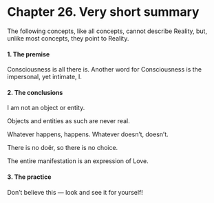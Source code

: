 # Chapter 26. Very short summary

The following concepts, like all concepts, cannot describe Reality, but, unlike most concepts, they point to Reality.

#### 1. The premise

Consciousness is all there is. Another word for Consciousness is the impersonal, yet intimate, I.

#### 2. The conclusions

<div class=indented>

I am not an object or entity.

Objects and entities as such are never real.

Whatever happens, happens. Whatever doesn’t, doesn’t.  

There is no doër, so there is no choice.  

The entire manifestation is an expression of Love.

</div>

#### 3. The practice 

Don’t believe this — look and see it for yourself!
